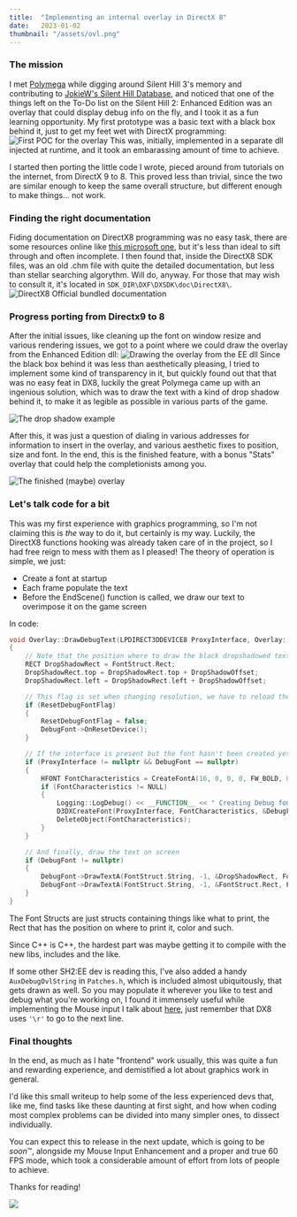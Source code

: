 ```yaml
---
title:  "Implementing an internal overlay in DirectX 8"
date:   2023-01-02 
thumbnail: "/assets/ovl.png"
---
```


### [](#header-1)The mission
I met [Polymega](https://github.com/Polymega) while digging around Silent Hill 3's memory and contributing to [JokieW's Silent Hill Database](https://github.com/JokieW/SilentHillDatabase), and noticed that one of the things left on the To-Do list on the Silent Hill 2: Enhanced Edition was an overlay that could display debug info on the fly, and I took it as a fun learning opportunity. My first prototype was a basic text with a black box behind it, just to get my feet wet with DirectX programming:
![First POC for the overlay](https://user-images.githubusercontent.com/29315076/186924050-e0c26746-981a-42b2-ba2e-7ef3042c1d14.png)
This was, initially, implemented in a separate dll injected at runtime, and it took an embarassing amount of time to achieve.

I started then porting the little code I wrote, pieced around from tutorials on the internet, from DirectX 9 to 8. This proved less than trivial, since the two are similar enough to keep the same overall structure, but different enough to make things... not work.

### [](#header-1)Finding the right documentation
Fiding documentation on DirectX8 programming was no easy task, there are some resources online like [this microsoft one](https://learn.microsoft.com/en-us/windows/win32/direct3d9/id3dxfont--drawtext), but it's less than ideal to sift through and often incomplete. I then found that, inside the DirectX8 SDK files, was an old .chm file with quite the detailed documentation, but less than stellar searching algorythm. Will do, anyway. For those that may wish to consult it, it's located in ```SDK_DIR\DXF\DXSDK\doc\DirectX8\```.
![DirectX8 Official bundled documentation](https://user-images.githubusercontent.com/29315076/210256483-4c7ca7de-0bdb-4c5e-ad8b-a156ab343622.jpg)

### [](#header-1)Progress porting from Directx9 to 8
After the initial issues, like cleaning up the font on window resize and various rendering issues, we got to a point where we could draw the overlay from the Enhanced Edition dll:
![Drawing the overlay from the EE dll](https://user-images.githubusercontent.com/29315076/210256748-c54f602f-db51-4b39-a308-ad84c583b0d7.png)
Since the black box behind it was less than aesthetically pleasing, I tried to implement some kind of transparency in it, but quickly found out that that was no easy feat in DX8, luckily the great Polymega came up with an ingenious solution, which was to draw the text with a kind of drop shadow behind it, to make it as legible as possible in various parts of the game.

![The drop shadow example](https://user-images.githubusercontent.com/29315076/210256753-5e33ca17-f4e6-45bf-b05d-d1e7493b5ed4.png)

After this, it was just a question of dialing in various addresses for information to insert in the overlay, and various aesthetic fixes to position, size and font. In the end, this is the finished feature, with a bonus "Stats" overlay that could help the completionists among you.

![The finished (maybe) overlay](https://user-images.githubusercontent.com/29315076/210257446-40a210d9-8dd9-4879-8d9f-e5f5657da4f4.jpg)

### [](#header-1)Let's talk code for a bit
This was my first experience with graphics programming, so I'm not claiming this is *the* way to do it, but certainly is my way.
Luckily, the DirectX8 functions hooking was already taken care of in the project, so I had free reign to mess with them as I pleased!
The theory of operation is simple, we just:
* Create a font at startup
* Each frame populate the text
* Before the EndScene() function is called, we draw our text to overimpose it on the game screen

In code:
```cpp
void Overlay::DrawDebugText(LPDIRECT3DDEVICE8 ProxyInterface, Overlay::D3D8TEXT FontStruct)
{
	// Note that the position where to draw the black dropshadowed text is just offset by 1 on both axis
	RECT DropShadowRect = FontStruct.Rect;
	DropShadowRect.top = DropShadowRect.top + DropShadowOffset;
	DropShadowRect.left = DropShadowRect.left + DropShadowOffset;

	// This flag is set when changing resolution, we have to reload the font
	if (ResetDebugFontFlag)
	{
		ResetDebugFontFlag = false;
		DebugFont->OnResetDevice();
	}

	// If the interface is present but the font hasn't been created yet, we do so
	if (ProxyInterface != nullptr && DebugFont == nullptr)
	{
		HFONT FontCharacteristics = CreateFontA(16, 0, 0, 0, FW_BOLD, 0, 0, 0, 0, 0, 0, ANTIALIASED_QUALITY, 0, FontName);
		if (FontCharacteristics != NULL)
		{
			Logging::LogDebug() << __FUNCTION__ << " Creating Debug font: " << FontName;
			D3DXCreateFont(ProxyInterface, FontCharacteristics, &DebugFont);
			DeleteObject(FontCharacteristics);
		}
	}

	// And finally, draw the text on screen
	if (DebugFont != nullptr)
	{
		DebugFont->DrawTextA(FontStruct.String, -1, &DropShadowRect, FontStruct.Format, TextColors.Black);
		DebugFont->DrawTextA(FontStruct.String, -1, &FontStruct.Rect, FontStruct.Format, FontStruct.Color);
	}
}
```
The Font Structs are just structs containing things like what to print, the Rect that has the position on where to print it, color and such.

Since C++ is C++, the hardest part was maybe getting it to compile with the new libs, includes and the like.

If some other SH2:EE dev is reading this, I've also added a handy ```AuxDebugOvlString``` in ```Patches.h```, which is included almost ubiquitously, that gets drawn as well. So you may populate it wherever you like to test and debug what you're working on, I found it immensely useful while implementing the Mouse input I talk about [here](https://mercury501.github.io/mouseinput), just remember that DX8 uses ```'\r'``` to go to the next line.  

### [](#header-1)Final thoughts
In the end, as much as I hate "frontend" work usually, this was quite a fun and rewarding experience, and demistified a lot about graphics work in general. 

I'd like this small writeup to help some of the less experienced devs that, like me, find tasks like these daunting at first sight, and how when coding most complex problems can be divided into many simpler ones, to dissect individually.

You can expect this to release in the next update, which is going to be *soon*™, alongside my Mouse Input Enhancement and a proper and true 60 FPS mode, which took a considerable amount of effort from lots of people to achieve.

Thanks for reading!


[![](https://visitcount.itsvg.in/api?id=mercury501&label=Article%20Views&color=12&icon=3&pretty=true)](https://visitcount.itsvg.in)
